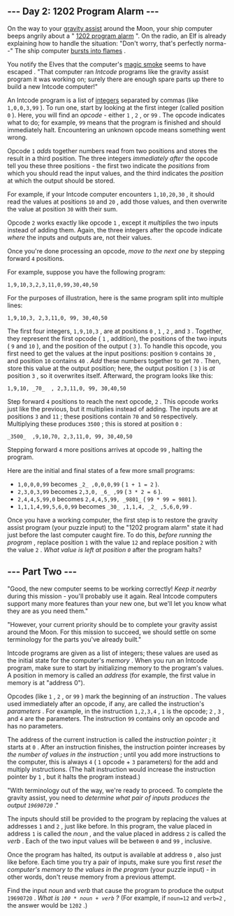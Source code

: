 ## \--- Day 2: 1202 Program Alarm ---

On the way to your [gravity assist][1] around the Moon, your ship computer beeps angrily about a " [1202 program alarm][2] ". On the radio, an Elf is already explaining how to handle the situation: "Don't worry, that's perfectly norma--" The ship computer [bursts into flames][3] .

You notify the Elves that the computer's [magic smoke][4] seems to have escaped . "That computer ran _Intcode_ programs like the gravity assist program it was working on; surely there are enough spare parts up there to build a new Intcode computer!"

An Intcode program is a list of [integers][5] separated by commas (like `1,0,0,3,99` ). To run one, start by looking at the first integer (called position `0` ). Here, you will find an _opcode_ \- either `1` , `2` , or `99` . The opcode indicates what to do; for example, `99` means that the program is finished and should immediately halt. Encountering an unknown opcode means something went wrong.

Opcode `1` _adds_ together numbers read from two positions and stores the result in a third position. The three integers _immediately after_ the opcode tell you these three positions - the first two indicate the _positions_ from which you should read the input values, and the third indicates the _position_ at which the output should be stored.

For example, if your Intcode computer encounters `1,10,20,30` , it should read the values at positions `10` and `20` , add those values, and then overwrite the value at position `30` with their sum.

Opcode `2` works exactly like opcode `1` , except it _multiplies_ the two inputs instead of adding them. Again, the three integers after the opcode indicate _where_ the inputs and outputs are, not their values.

Once you're done processing an opcode, _move to the next one_ by stepping forward `4` positions.

For example, suppose you have the following program:

  `1,9,10,3,2,3,11,0,99,30,40,50` 
 

For the purposes of illustration, here is the same program split into multiple lines:

  `1,9,10,3,
2,3,11,0,
99,
30,40,50` 
 

The first four integers, `1,9,10,3` , are at positions `0` , `1` , `2` , and `3` . Together, they represent the first opcode ( `1` , addition), the positions of the two inputs ( `9` and `10` ), and the position of the output ( `3` ). To handle this opcode, you first need to get the values at the input positions: position `9` contains `30` , and position `10` contains `40` . _Add_ these numbers together to get `70` . Then, store this value at the output position; here, the output position ( `3` ) is _at_ position `3` , so it overwrites itself. Afterward, the program looks like this:

  `1,9,10,
   _70_ 
   ,
2,3,11,0,
99,
30,40,50` 
 

Step forward `4` positions to reach the next opcode, `2` . This opcode works just like the previous, but it multiplies instead of adding. The inputs are at positions `3` and `11` ; these positions contain `70` and `50` respectively. Multiplying these produces `3500` ; this is stored at position `0` :

  `_3500_ 
   ,9,10,70,
2,3,11,0,
99,
30,40,50` 
 

Stepping forward `4` more positions arrives at opcode `99` , halting the program.

Here are the initial and final states of a few more small programs:

*   `1,0,0,0,99` becomes `_2_ ,0,0,0,99` ( `1 + 1 = 2` ).
*   `2,3,0,3,99` becomes `2,3,0, _6_ ,99` ( `3 * 2 = 6` ).
*   `2,4,4,5,99,0` becomes `2,4,4,5,99, _9801_` ( `99 * 99 = 9801` ).
*   `1,1,1,4,99,5,6,0,99` becomes `_30_ ,1,1,4, _2_ ,5,6,0,99` .

Once you have a working computer, the first step is to restore the gravity assist program (your puzzle input) to the "1202 program alarm" state it had just before the last computer caught fire. To do this, _before running the program_ , replace position `1` with the value `12` and replace position `2` with the value `2` . _What value is left at position `0`_ after the program halts?

## \--- Part Two ---

"Good, the new computer seems to be working correctly! _Keep it nearby_ during this mission - you'll probably use it again. Real Intcode computers support many more features than your new one, but we'll let you know what they are as you need them."

"However, your current priority should be to complete your gravity assist around the Moon. For this mission to succeed, we should settle on some terminology for the parts you've already built."

Intcode programs are given as a list of integers; these values are used as the initial state for the computer's _memory_ . When you run an Intcode program, make sure to start by initializing memory to the program's values. A position in memory is called an _address_ (for example, the first value in memory is at "address 0").

Opcodes (like `1` , `2` , or `99` ) mark the beginning of an _instruction_ . The values used immediately after an opcode, if any, are called the instruction's _parameters_ . For example, in the instruction `1,2,3,4` , `1` is the opcode; `2` , `3` , and `4` are the parameters. The instruction `99` contains only an opcode and has no parameters.

The address of the current instruction is called the _instruction pointer_ ; it starts at `0` . After an instruction finishes, the instruction pointer increases by _the number of values in the instruction_ ; until you add more instructions to the computer, this is always `4` ( `1` opcode + `3` parameters) for the add and multiply instructions. (The halt instruction would increase the instruction pointer by `1` , but it halts the program instead.)

"With terminology out of the way, we're ready to proceed. To complete the gravity assist, you need to _determine what pair of inputs produces the output `19690720`_ ."

The inputs should still be provided to the program by replacing the values at addresses `1` and `2` , just like before. In this program, the value placed in address `1` is called the _noun_ , and the value placed in address `2` is called the _verb_ . Each of the two input values will be between `0` and `99` , inclusive.

Once the program has halted, its output is available at address `0` , also just like before. Each time you try a pair of inputs, make sure you first _reset the computer's memory to the values in the program_ (your puzzle input) - in other words, don't reuse memory from a previous attempt.

Find the input _noun_ and _verb_ that cause the program to produce the output `19690720` . _What is `100 * noun + verb` ?_ (For example, if `noun=12` and `verb=2` , the answer would be `1202` .)

[1]: https://en.wikipedia.org/wiki/Gravity_assist
[2]: https://www.hq.nasa.gov/alsj/a11/a11.landing.html#1023832
[3]: https://en.wikipedia.org/wiki/Halt_and_Catch_Fire
[4]: https://en.wikipedia.org/wiki/Magic_smoke
[5]: https://en.wikipedia.org/wiki/Integer
